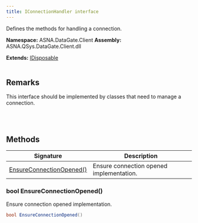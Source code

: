 ```yaml
---
title: IConnectionHandler interface
---
```


Defines the methods for handling a connection.

**Namespace:** ASNA.DataGate.Client
**Assembly:** ASNA.QSys.DataGate.Client.dll

**Extends:** [IDisposable](https://learn.microsoft.com/en-us/dotnet/api/system.idisposable?view=net-8.0)
<br>
<br>

## Remarks
This interface should be implemented by classes that need to manage a connection.

<br>
<br>

## Methods

| Signature | Description |
| --- | --- |
| [EnsureConnectionOpened()](#bool-ensureconnectionopened) | Ensure connection opened implementation.

### bool EnsureConnectionOpened()

Ensure connection opened implementation.

```cs
bool EnsureConnectionOpened()
```
